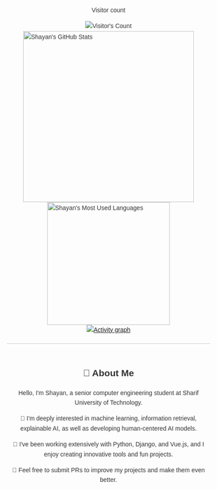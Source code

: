 <div style="display: flex; flex-direction: column; align-items: center; font-family: Arial, sans-serif; max-width: 800px; margin: 0 auto; padding: 20px; line-height: 1.6; color: #333;">
<div align="center"> 
  <p>Visitor count</p>
  <img src="https://profile-counter.glitch.me/shayanshabani/count.svg" alt="Visitor's Count" />
</div>
<div style="display: flex; justify-content: center; align-items: center; flex-direction: column;">
  <img width="390" src="https://github-readme-stats.vercel.app/api?username=shayanshabani&theme=transparent&count_private=true&show_icons=true&rank_icon=github&locale=en" alt="Shayan's GitHub Stats" />
  <img width="280" src="https://github-readme-stats.vercel.app/api/top-langs?username=shayanshabani&theme=transparent&layout=donut&hide=css,php,ClassASP&langs_count=2&border_radius=10&show_icons=true&locale=en" alt="Shayan's Most Used Languages" />
</div>
  <a href="https://github.com/ashutosh00710/github-readme-activity-graph">
    <img src="https://github-readme-activity-graph.vercel.app/graph?username=shayanshabani&theme=xcode&hide_border=true" alt="Activity graph">
</a>

  <hr style="border: none; height: 1px; background-color: #ccc; margin: 20px 0; width: 100%;">
  <div style="text-align: center;">
    <h2>👋 About Me</h2>
    <p>Hello, I'm Shayan, a senior computer engineering student at Sharif University of Technology.</p>
    <p>👀 I'm deeply interested in machine learning, information retrieval, explainable AI, as well as developing human-centered AI models.</p>
    <p>🌱 I've been working extensively with Python, Django, and Vue.js, and I enjoy creating innovative tools and fun projects.</p>
    <p>💞️ Feel free to submit PRs to improve my projects and make them even better.</p>
  </div>
